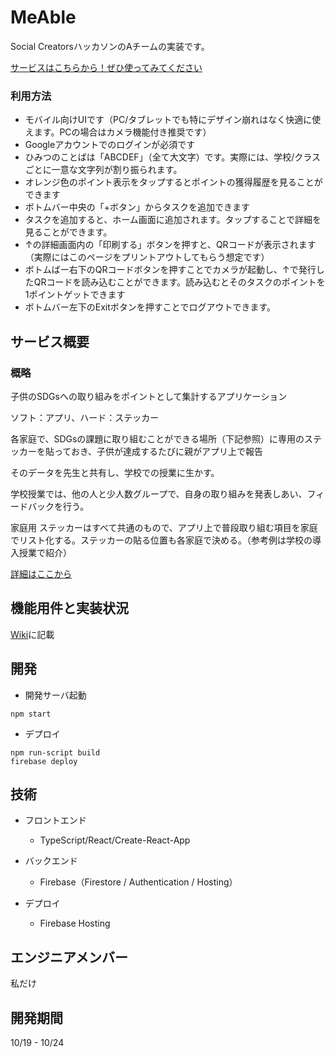 # MeAble

Social CreatorsハッカソンのAチームの実装です。

[サービスはこちらから！ぜひ使ってみてください](https://social-creators-kyoto.web.app/)

### 利用方法
- モバイル向けUIです（PC/タブレットでも特にデザイン崩れはなく快適に使えます。PCの場合はカメラ機能付き推奨です）
- Googleアカウントでのログインが必須です
- ひみつのことばは「ABCDEF」（全て大文字）です。実際には、学校/クラスごとに一意な文字列が割り振られます。
- オレンジ色のポイント表示をタップするとポイントの獲得履歴を見ることができます
- ボトムバー中央の「+ボタン」からタスクを追加できます
- タスクを追加すると、ホーム画面に追加されます。タップすることで詳細を見ることができます。
- ↑の詳細画面内の「印刷する」ボタンを押すと、QRコードが表示されます（実際にはこのページをプリントアウトしてもらう想定です）
- ボトムばー右下のQRコードボタンを押すことでカメラが起動し、↑で発行したQRコードを読み込むことができます。読み込むとそのタスクのポイントを1ポイントゲットできます
- ボトムバー左下のExitボタンを押すことでログアウトできます。

## サービス概要
### 概略
子供のSDGsへの取り組みをポイントとして集計するアプリケーション

ソフト：アプリ、ハード：ステッカー

各家庭で、SDGsの課題に取り組むことができる場所（下記参照）に専用のステッカーを貼っておき、子供が達成するたびに親がアプリ上で報告

そのデータを先生と共有し、学校での授業に生かす。

学校授業では、他の人と少人数グループで、自身の取り組みを発表しあい、フィードバックを行う。

家庭用 ステッカーはすべて共通のもので、アプリ上で普段取り組む項目を家庭でリスト化する。ステッカーの貼る位置も各家庭で決める。（参考例は学校の導入授業で紹介）

[詳細はここから](https://github.com/yuta-ike/education-web-app/wiki/%E3%82%B5%E3%83%BC%E3%83%93%E3%82%B9%E6%A6%82%E8%A6%81)


## 機能用件と実装状況
[Wiki](https://github.com/yuta-ike/education-web-app/wiki/%E6%A9%9F%E8%83%BD%E7%94%A8%E4%BB%B6%E3%81%A8%E5%AE%9F%E8%A3%85%E7%8A%B6%E6%B3%81)に記載

## 開発
- 開発サーバ起動
```
npm start
```

- デプロイ 
```
npm run-script build
firebase deploy
```

## 技術
- フロントエンド
  * TypeScript/React/Create-React-App

- バックエンド
  * Firebase（Firestore / Authentication / Hosting）

- デプロイ 
  * Firebase Hosting

## エンジニアメンバー
私だけ

## 開発期間
  10/19 - 10/24
  
